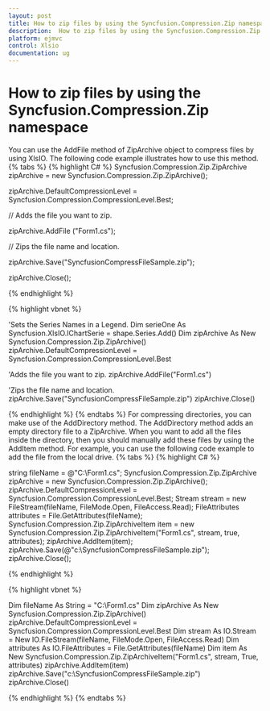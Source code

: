 ```yaml
---
layout: post
title: How to zip files by using the Syncfusion.Compression.Zip namespace | XlsIO | ASP.NET MVC | Syncfusion
description:  How to zip files by using the Syncfusion.Compression.Zip namespace
platform: ejmvc
control: Xlsio
documentation: ug
---
```


# How to zip files by using the Syncfusion.Compression.Zip namespace

You can use the AddFile method of ZipArchive object to compress files by using XlsIO. The following code example illustrates how to use this method.
{% tabs %} 
{% highlight C# %}
Syncfusion.Compression.Zip.ZipArchive zipArchive = new Syncfusion.Compression.Zip.ZipArchive();

zipArchive.DefaultCompressionLevel = Syncfusion.Compression.CompressionLevel.Best;

 

// Adds the file you want to zip.

zipArchive.AddFile ("Form1.cs");

 

// Zips the file name and location.

zipArchive.Save("SyncfusionCompressFileSample.zip");

zipArchive.Close();

{% endhighlight %}

{% highlight vbnet %}

'Sets the Series Names in a Legend.
Dim serieOne As Syncfusion.XlsIO.IChartSerie = shape.Series.Add()
Dim zipArchive As New Syncfusion.Compression.Zip.ZipArchive()
zipArchive.DefaultCompressionLevel = Syncfusion.Compression.CompressionLevel.Best
 
'Adds the file you want to zip.
zipArchive.AddFile("Form1.cs")
 
'Zips the file name and location.
zipArchive.Save("SyncfusionCompressFileSample.zip")
zipArchive.Close()

{% endhighlight %}
{% endtabs %}
For compressing directories, you can make use of the AddDirectory method. The AddDirectory method adds an empty directory file to a ZipArchive. When you want to add all the files inside the directory, then you should manually add these files by using the AddItem method. For example, you can use the following code example to add the file from the local drive.
{% tabs %}
{% highlight C# %}

string fileName = @"C:\Form1.cs";
Syncfusion.Compression.Zip.ZipArchive zipArchive = new Syncfusion.Compression.Zip.ZipArchive();
zipArchive.DefaultCompressionLevel = Syncfusion.Compression.CompressionLevel.Best;
Stream stream = new FileStream(fileName, FileMode.Open, FileAccess.Read);
FileAttributes attributes = File.GetAttributes(fileName);
Syncfusion.Compression.Zip.ZipArchiveItem item = new Syncfusion.Compression.Zip.ZipArchiveItem("Form1.cs", stream, true, attributes);
zipArchive.AddItem(item);
zipArchive.Save(@"c:\\SyncfusionCompressFileSample.zip");
zipArchive.Close();

{% endhighlight %}

{% highlight vbnet %}

 
Dim fileName As String = "C:\Form1.cs"
Dim zipArchive As New Syncfusion.Compression.Zip.ZipArchive()
zipArchive.DefaultCompressionLevel = Syncfusion.Compression.CompressionLevel.Best
Dim stream As IO.Stream = New IO.FileStream(fileName, FileMode.Open, FileAccess.Read)
Dim attributes As IO.FileAttributes = File.GetAttributes(fileName)
Dim item As New Syncfusion.Compression.Zip.ZipArchiveItem("Form1.cs", stream, True, attributes)
zipArchive.AddItem(item)
zipArchive.Save("c:\\SyncfusionCompressFileSample.zip")
zipArchive.Close()

{% endhighlight %}
{% endtabs %}